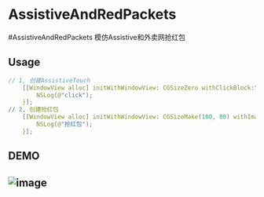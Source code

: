 # AssistiveAndRedPackets
#AssistiveAndRedPackets
模仿Assistive和外卖网抢红包

## Usage
```c
// 1, 创建AssistiveTouch
    [[WindowView alloc] initWithWindowView: CGSizeZero withClickBlock:^{
        NSLog(@"click");
    }];
// 2, 创建抢红包
    [[WindowView alloc] initWithWindowView: CGSizeMake(100, 80) withImage:@"redPack.png" withClickBlock:^{
        NSLog(@"抢红包");
    }];
```

## DEMO
## ![image](https://github.com/HavenWWH/AssistiveAndRedPackets.git/AssistiveAndRedPackets/redPackets.gif)  

